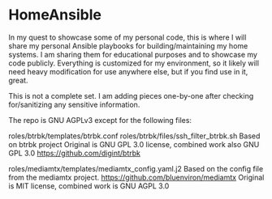 # HomeAnsible
In my quest to showcase some of my personal code, this is where I will share my personal Ansible playbooks for building/maintaining my home systems. I am sharing them for educational purposes and to showcase my code publicly. Everything is customized for my environment, so it likely will need heavy modification for use anywhere else, but if you find use in it, great.

This is not a complete set. I am adding pieces one-by-one after checking for/sanitizing any sensitive information.

The repo is GNU AGPLv3 except for the following files:

roles/btrbk/templates/btrbk.conf
roles/btrbk/files/ssh_filter_btrbk.sh
Based on btrbk project
Original is GNU GPL 3.0 license, combined work also GNU GPL 3.0
https://github.com/digint/btrbk

roles/mediamtx/templates/mediamtx_config.yaml.j2
Based on the config file from the mediamtx project.
https://github.com/bluenviron/mediamtx
Original is MIT license, combined work is GNU AGPL 3.0
